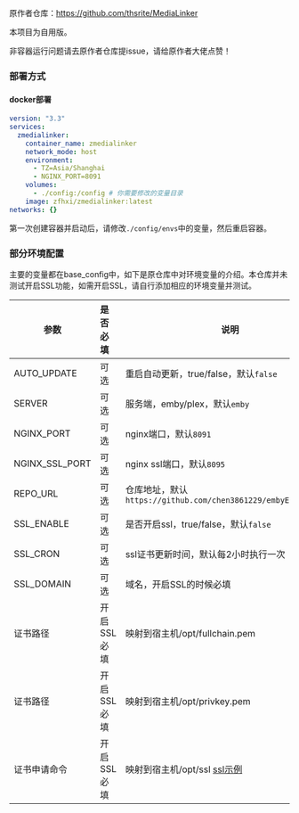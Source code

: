 
原作者仓库：<https://github.com/thsrite/MediaLinker>

本项目为自用版。

非容器运行问题请去原作者仓库提issue，请给原作者大佬点赞！

### 部署方式

#### docker部署

```yaml
version: "3.3"
services:
  zmedialinker:
    container_name: zmedialinker
    network_mode: host
    environment:
      - TZ=Asia/Shanghai
      - NGINX_PORT=8091
    volumes:
      - ./config:/config # 你需要修改的变量目录
    image: zfhxi/zmedialinker:latest
networks: {}
```

第一次创建容器并启动后，请修改`./config/envs`中的变量，然后重启容器。


### 部分环境配置

主要的变量都在base_config中，如下是原仓库中对环境变量的介绍。本仓库并未测试开启SSL功能，如需开启SSL，请自行添加相应的环境变量并测试。

| 参数            | 是否必填    | 说明                                                                                               |
|---------------|:--------|--------------------------------------------------------------------------------------------------|
| AUTO_UPDATE   | 可选      | 重启自动更新，true/false，默认`false`                                                                      |
| SERVER        | 可选      | 服务端，emby/plex，默认`emby`                                                                           |
| NGINX_PORT    | 可选      | nginx端口，默认`8091`                                                                                 |
| NGINX_SSL_PORT | 可选      | nginx ssl端口，默认`8095`                                                                             |
| REPO_URL      | 可选      | 仓库地址，默认`https://github.com/chen3861229/embyExternalUrl`                                          |
| SSL_ENABLE    | 可选      | 是否开启ssl，true/false，默认`false`                                                                     |
| SSL_CRON      | 可选      | ssl证书更新时间，默认每2小时执行一次                                                                             |
| SSL_DOMAIN    | 可选      | 域名，开启SSL的时候必填                                                                                    |
| 证书路径        | 开启SSL必填 | 映射到宿主机/opt/fullchain.pem                                                                         |
| 证书路径        | 开启SSL必填 | 映射到宿主机/opt/privkey.pem                                                                           |
| 证书申请命令     | 开启SSL必填 | 映射到宿主机/opt/ssl [ssl示例](config%2Fssl)                                                             |

